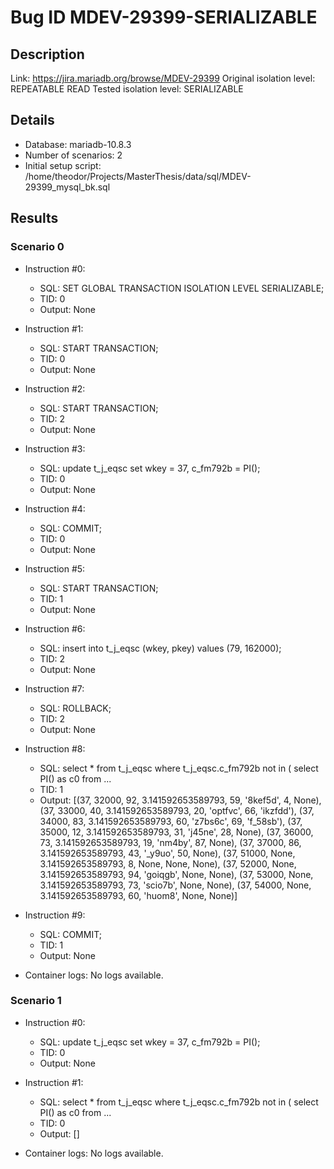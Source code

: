 # Bug ID MDEV-29399-SERIALIZABLE

## Description

Link:                     https://jira.mariadb.org/browse/MDEV-29399
Original isolation level: REPEATABLE READ
Tested isolation level:   SERIALIZABLE


## Details
 * Database: mariadb-10.8.3
 * Number of scenarios: 2
 * Initial setup script: /home/theodor/Projects/MasterThesis/data/sql/MDEV-29399_mysql_bk.sql

## Results
### Scenario 0
 * Instruction #0:
     - SQL:  SET GLOBAL TRANSACTION ISOLATION LEVEL SERIALIZABLE;
     - TID: 0
     - Output: None
 * Instruction #1:
     - SQL:  START TRANSACTION;
     - TID: 0
     - Output: None
 * Instruction #2:
     - SQL:  START TRANSACTION;
     - TID: 2
     - Output: None
 * Instruction #3:
     - SQL:  update t_j_eqsc set wkey = 37, c_fm792b = PI();
     - TID: 0
     - Output: None
 * Instruction #4:
     - SQL:  COMMIT;
     - TID: 0
     - Output: None
 * Instruction #5:
     - SQL:  START TRANSACTION;
     - TID: 1
     - Output: None
 * Instruction #6:
     - SQL:  insert into t_j_eqsc (wkey, pkey) values (79, 162000);
     - TID: 2
     - Output: None
 * Instruction #7:
     - SQL:  ROLLBACK;
     - TID: 2
     - Output: None
 * Instruction #8:
     - SQL:  select * from t_j_eqsc where t_j_eqsc.c_fm792b not in ( select PI() as c0 from ...
     - TID: 1
     - Output: [(37, 32000, 92, 3.141592653589793, 59, '8kef5d', 4, None), (37, 33000, 40, 3.141592653589793, 20, 'optfvc', 66, 'ikzfdd'), (37, 34000, 83, 3.141592653589793, 60, 'z7bs6c', 69, 'f_58sb'), (37, 35000, 12, 3.141592653589793, 31, 'j45ne', 28, None), (37, 36000, 73, 3.141592653589793, 19, 'nm4by', 87, None), (37, 37000, 86, 3.141592653589793, 43, '_y9uo', 50, None), (37, 51000, None, 3.141592653589793, 8, None, None, None), (37, 52000, None, 3.141592653589793, 94, 'goiqgb', None, None), (37, 53000, None, 3.141592653589793, 73, 'scio7b', None, None), (37, 54000, None, 3.141592653589793, 60, 'huom8', None, None)]
 * Instruction #9:
     - SQL:  COMMIT;
     - TID: 1
     - Output: None

 * Container logs:
   No logs available.

### Scenario 1
 * Instruction #0:
     - SQL:  update t_j_eqsc set wkey = 37, c_fm792b = PI();
     - TID: 0
     - Output: None
 * Instruction #1:
     - SQL:  select * from t_j_eqsc where t_j_eqsc.c_fm792b not in ( select PI() as c0 from ...
     - TID: 0
     - Output: []

 * Container logs:
   No logs available.
